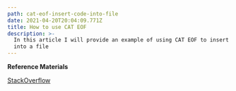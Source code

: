 ```yaml
---
path: cat-eof-insert-code-into-file
date: 2021-04-20T20:04:09.771Z
title: How to use CAT EOF
description: >-
  In this article I will provide an example of using CAT EOF to insert some code
  into a file
---
```

**Reference Materials**

[StackOverflow](https://stackoverflow.com/questions/22697688/how-to-cat-eof-a-file-containing-code/22698106)
